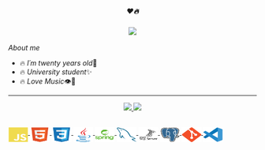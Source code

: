 

<h5 align="center" >❤🔥</h5>
<p align="center">
  <img src="https://anyforsoft.com/static/a2da834e20a93f2114281a1174296b58/17.gif" width="400"/>
</p>

_About me_

* :fire: _I´m twenty years old_:dizzy:
* :fire: _University student_:sparkles:
* :fire: _Love Music_:eye::white_heart:

---
<p align="center">
<a href="https://github.com/CxrlosMX">
  <img src="https://github-readme-stats.vercel.app/api?username=CxrlosMX&show_icons=true&theme=dark" style="max-width: 100%;" height="175rem"/>
  
</a>
<a href="https://github.com/CxrlosMX">
  <img src="https://github-readme-stats.vercel.app/api/top-langs/?username=CxrlosMX&layout=compact&langs_count=7&theme=swift"  style="max-width: 100%;" height="175rem"/>
</a>
</p>
<br>
<a target="_blank" rel="javasript" href="https://www.javascript.com/">
<img alt="CxrlosMX-Js" src="https://raw.githubusercontent.com/devicons/devicon/master/icons/javascript/javascript-plain.svg" style="max-width: 100%;"
     width="40" height="30" align="middle">
</a>

<a target="_blank" rel="html" href="https://html.com/">
<img alt="html logo" src="https://raw.githubusercontent.com/devicons/devicon/master/icons/html5/html5-original.svg" style="max-width: 100%;"
     width="40" height="30" align="middle">
</a>
<a target="_blank" rel="css" href="https://css-tricks.com/">
<img alt="css logo" src="https://raw.githubusercontent.com/devicons/devicon/master/icons/css3/css3-original.svg" style="max-width: 100%;"
     width="40" height="30" align="middle">
</a>
<a target="_blank" rel="java" href="https://www.java.com/es/">
<img alt="java logo" src="https://github.com/devicons/devicon/blob/master/icons/java/java-original.svg" style="max-width: 100%;"
     width="40" height="30" align="middle">
</a>
<a target="_blank" rel="spring" href="https://spring.io/">
<img alt="spring-logo" src="https://github.com/devicons/devicon/blob/master/icons/spring/spring-original-wordmark.svg" style="max-width: 100%;"
     width="40" height="30" align="middle">
</a>
<a target="_blank" rel="mysql" href="https://www.mysql.com/">
<img alt="sql logo" src="https://github.com/devicons/devicon/blob/master/icons/mysql/mysql-original.svg" style="max-width: 100%;"
     width="40" height="30" align="middle">
</a>
<a target="_blank" rel="sqlserver" href="https://www.microsoft.com/es-es/sql-server/sql-server-downloads">
<img alt="sqlserver logo" src="https://github.com/devicons/devicon/blob/master/icons/microsoftsqlserver/microsoftsqlserver-plain-wordmark.svg" style="max-width: 100%;"
     width="40" height="30" align="middle">
</a>
<a target="_blank" rel="postgresql" href="https://www.postgresql.org/">
<img alt="postgresql logo" src="https://github.com/devicons/devicon/blob/master/icons/postgresql/postgresql-original.svg" style="max-width: 100%;"
     width="40" height="30" align="middle">
</a>
<a target="_blank" rel="git" href="https://git-scm.com/">
<img alt="git-logo" src="https://github.com/devicons/devicon/blob/master/icons/git/git-original.svg" style="max-width: 100%;"
     width="40" height="30" align="middle">
</a>
<a target="_blank" rel="vsc" href="https://code.visualstudio.com/">
<img alt="vsc-logo" src="https://github.com/devicons/devicon/blob/master/icons/vscode/vscode-original.svg" style="max-width: 100%;"
     width="40" height="30" align="middle">
</a>
